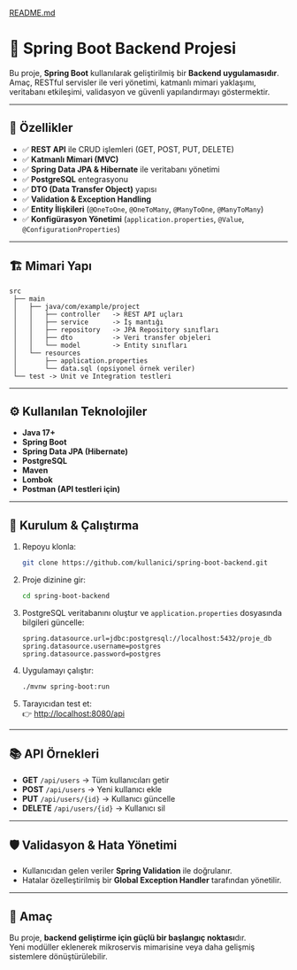 [README.md](https://github.com/user-attachments/files/21874401/README.md)
# 🚀 Spring Boot Backend Projesi

Bu proje, **Spring Boot** kullanılarak geliştirilmiş bir **Backend uygulamasıdır**.  
Amaç, RESTful servisler ile veri yönetimi, katmanlı mimari yaklaşımı, veritabanı etkileşimi, validasyon ve güvenli yapılandırmayı göstermektir.  

---

## 📌 Özellikler
- ✅ **REST API** ile CRUD işlemleri (GET, POST, PUT, DELETE)  
- ✅ **Katmanlı Mimari (MVC)**  
- ✅ **Spring Data JPA & Hibernate** ile veritabanı yönetimi  
- ✅ **PostgreSQL** entegrasyonu  
- ✅ **DTO (Data Transfer Object)** yapısı  
- ✅ **Validation & Exception Handling**  
- ✅ **Entity İlişkileri** (`@OneToOne`, `@OneToMany`, `@ManyToOne`, `@ManyToMany`)  
- ✅ **Konfigürasyon Yönetimi** (`application.properties`, `@Value`, `@ConfigurationProperties`)  

---

## 🏗️ Mimari Yapı

```
src
 ├── main
 │   ├── java/com/example/project
 │   │   ├── controller   -> REST API uçları
 │   │   ├── service      -> İş mantığı
 │   │   ├── repository   -> JPA Repository sınıfları
 │   │   ├── dto          -> Veri transfer objeleri
 │   │   └── model        -> Entity sınıfları
 │   └── resources
 │       ├── application.properties
 │       └── data.sql (opsiyonel örnek veriler)
 └── test -> Unit ve Integration testleri
```

---

## ⚙️ Kullanılan Teknolojiler
- **Java 17+**  
- **Spring Boot**  
- **Spring Data JPA (Hibernate)**  
- **PostgreSQL**  
- **Maven**  
- **Lombok**  
- **Postman (API testleri için)**  

---

## 🚀 Kurulum & Çalıştırma

1. Repoyu klonla:
   ```bash
   git clone https://github.com/kullanici/spring-boot-backend.git
   ```

2. Proje dizinine gir:
   ```bash
   cd spring-boot-backend
   ```

3. PostgreSQL veritabanını oluştur ve `application.properties` dosyasında bilgileri güncelle:
   ```properties
   spring.datasource.url=jdbc:postgresql://localhost:5432/proje_db
   spring.datasource.username=postgres
   spring.datasource.password=postgres
   ```

4. Uygulamayı çalıştır:
   ```bash
   ./mvnw spring-boot:run
   ```

5. Tarayıcıdan test et:  
   👉 [http://localhost:8080/api](http://localhost:8080/api)

---

## 📚 API Örnekleri

- **GET** `/api/users` → Tüm kullanıcıları getir  
- **POST** `/api/users` → Yeni kullanıcı ekle  
- **PUT** `/api/users/{id}` → Kullanıcı güncelle  
- **DELETE** `/api/users/{id}` → Kullanıcı sil  

---

## 🛡️ Validasyon & Hata Yönetimi
- Kullanıcıdan gelen veriler **Spring Validation** ile doğrulanır.  
- Hatalar özelleştirilmiş bir **Global Exception Handler** tarafından yönetilir.  

---

## 🎯 Amaç
Bu proje, **backend geliştirme için güçlü bir başlangıç noktası**dır.  
Yeni modüller eklenerek mikroservis mimarisine veya daha gelişmiş sistemlere dönüştürülebilir.  

